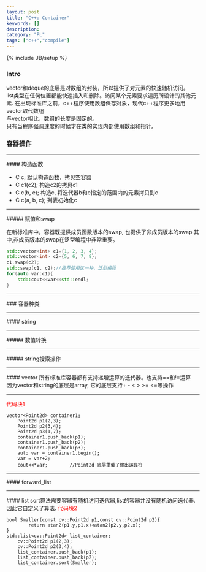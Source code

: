 ```yaml
---
layout: post
title: "C++: Container"
keywords: []
description: 
category: "PL"
tags: ["c++","compile"]
---
```

{% include JB/setup %}

### Intro

vector和deque的底层是对数组的封装，所以提供了对元素的快速随机访问。  
list类型在任何位置都能快速插入和删除。访问某个元素要求遍历所设计的其他元素.
在出现标准库之前，c++程序使用数组保存对象，现代c++程序更多地用vector取代数组  
与vector相比，数组的长度是固定的。  
只有当程序强调速度的时候才在类的实现内部使用数组和指针。
### 容器操作

<hr />
#### 构造函数

+ C c;           默认构造函数，拷贝空容器
+ C c1(c2);      构造c2的拷贝c1
+ C c(b, e);     构造c, 将迭代器b和e指定的范围内的元素拷贝到c
+ C c{a, b, c};  列表初始化c
<hr />
##### 赋值和swap

在新标准库中，容器既提供成员函数版本的swap, 也提供了非成员版本的swap.其中,非成员版本的swap在泛型编程中非常重要。

```cpp
std::vector<int> c1={1, 2, 3, 4};
std::vector<int> c2={5, 6, 7, 8};
c1.swap(c2);
std::swap(c1, c2);//推荐使用这一种，泛型编程
for(auto var:c1){
    std::cout<<var<<std::endl;
}
```

<hr />
### 容器种类
<hr />
#### string
<hr />
##### 数值转换
<hr />
##### string搜索操作
<hr />
#### vector
所有标准库容器都有支持递增运算的迭代器。也支持==和!=运算<br/>
因为vector和string的底层是array, 它的底层支持+ - < > >= <=等操作
<hr />
<font color="red">代码块1</font>

```
vector<Point2d> container1;
    Point2d p1(2,3);
	Point2d p2(3,4);
	Point2d p3(1,7);
	container1.push_back(p1);
	container1.push_back(p2);
	container1.push_back(p3);
	auto var = container1.begin();
	var = var+2;
	cout<<*var;        //Point2d 底层重载了输出运算符
```

<hr />
#### forward_list
<hr />
#### list  
sort算法需要容器有随机访问迭代器,list的容器并没有随机访问迭代器.  
因此它自定义了算法.
<font color="red">代码块2</font>

```
bool Smaller(const cv::Point2d p1,const cv::Point2d p2){
	    return atan2(p1.y,p1.x)<atan2(p2.y,p2.x);
}
std::list<cv::Point2d> list_container;
    cv::Point2d p1(2,3);
    cv::Point2d p2(3,4);
    list_container.push_back(p1);
    list_container.push_back(p2);
    list_container.sort(Smaller);
```


